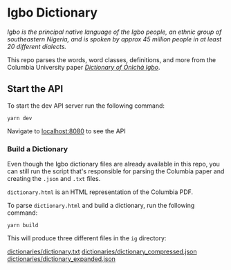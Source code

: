 # Igbo Dictionary
*Igbo is the principal native language of the Igbo people, an ethnic group of southeastern Nigeria, and is spoken by approx 45 million people in at least 20 different dialects.*

This repo parses the words, word classes, definitions, and more from the Columbia University paper [*Dictionary of Ònìchà Igbo*](http://www.columbia.edu/itc/mealac/pritchett/00fwp/igbo/IGBO%20Dictionary.pdf).

## Start the API

To start the dev API server run the following command:

```
yarn dev
```

Navigate to [localhost:8080](http://localhost:8080/) to see the API

### Build a Dictionary

Even though the Igbo dictionary files are already available in this repo, you can still run the script that's responsible for parsing the Columbia paper and creating the `.json` and `.txt` files.

`dictionary.html` is an HTML representation of the Columbia PDF.

To parse `dictionary.html` and build a dictionary, run the following command:

```
yarn build
```

This will produce three different files in the `ig` directory:

[dictionaries/dictionary.txt](./ig/dictionaries/dictionary.txt)
[dictionaries/dictionary_compressed.json](./ig/dictionaries/dictionary_compressed.json)
[dictionaries/dictionary_expanded.json](./ig/dictionaries/dictionary_expanded.json)
